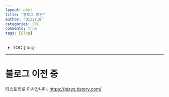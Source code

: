 ```yaml
---
layout: post
title: "블로그 이관"
author: "Oizys18"
categories: ETC
comments: true
tags: [Blog]
---
```


- TOC
  {:toc}

---

# 블로그 이전 중

티스토리로 이사갑니다.
https://oizys.tistory.com/
